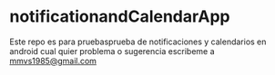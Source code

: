 # notificationandCalendarApp

Este repo es para pruebasprueba de notificaciones y calendarios en android
cual quier problema o sugerencia escribeme a mmvs1985@gmail.com
